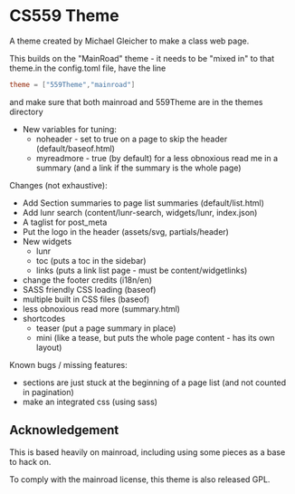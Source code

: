 # CS559 Theme

A theme created by Michael Gleicher to make a class web page.

This builds on the "MainRoad" theme - it needs to be "mixed in" to that theme.in the config.toml file, have the line
````toml
theme = ["559Theme","mainroad"]
````
and make sure that both mainroad and 559Theme are in the themes directory

- New variables for tuning:
    - noheader - set to true on a page to skip the header (default/baseof.html)
    - myreadmore - true (by default) for a less obnoxious read me in a summary (and a link if the summary is the whole page)

Changes (not exhaustive):
- Add Section summaries to page list summaries (default/list.html)
- Add lunr search (content/lunr-search, widgets/lunr, index.json)
- A taglist for post_meta
- Put the logo in the header (assets/svg, partials/header)
- New widgets
    - lunr
    - toc (puts a toc in the sidebar)
    - links (puts a link list page - must be content/widgetlinks)
- change the footer credits (i18n/en)
- SASS friendly CSS loading (baseof)
- multiple built in CSS files (baseof)
- less obnoxious read more (summary.html)
- shortcodes
    - teaser (put a page summary in place)
    - mini (like a tease, but puts the whole page content - has its own layout)


Known bugs / missing features:
- sections are just stuck at the beginning of a page list (and not counted in pagination)
- make an integrated css (using sass)

## Acknowledgement

This is based heavily on mainroad, including using some pieces as a base to hack on. 

To comply with the mainroad license, this theme is also released GPL.
